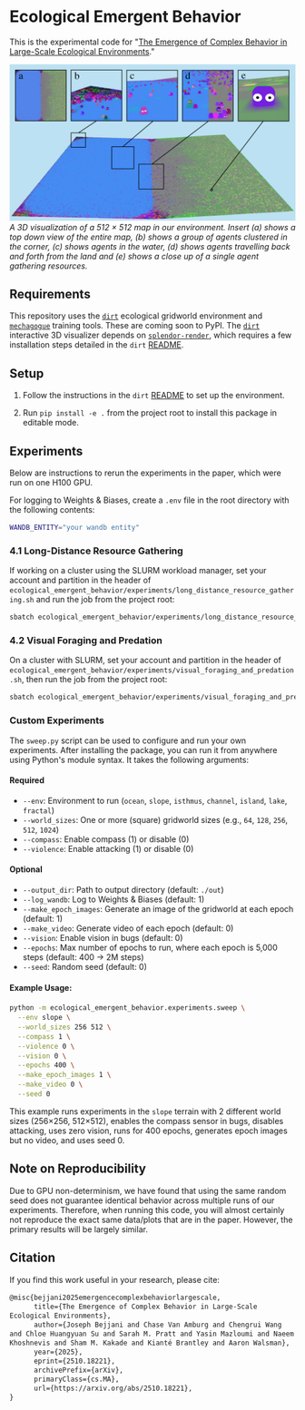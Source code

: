 # Ecological Emergent Behavior
This is the experimental code for "[The Emergence of Complex Behavior in Large-Scale Ecological Environments](https://arxiv.org/abs/2510.18221)."

![alt text](https://github.com/jbejjani2022/ecological-emergent-behavior/blob/main/images/fig1.png?raw=true)
_A 3D visualization of a 512 × 512 map in our environment. Insert (a) shows a top
down view of the entire map, (b) shows a group of agents clustered in the corner, (c) shows
agents in the water, (d) shows agents travelling back and forth from the land and (e) shows
a close up of a single agent gathering resources._

## Requirements
This repository uses the [`dirt`](http://www.github.com/aaronwalsman/dirt) ecological gridworld environment and [`mechagogue`](http://www.github.com/aaronwalsman/mechagogue) training tools.
These are coming soon to PyPI. The [`dirt`](http://www.github.com/aaronwalsman/dirt) interactive 3D visualizer depends on [`splendor-render`](http://www.github.com/aaronwalsman/splendor-render),
which requires a few installation steps detailed in the `dirt` [README](http://www.github.com/aaronwalsman/dirt).

## Setup

1. Follow the instructions in the `dirt` [README](http://www.github.com/aaronwalsman/dirt) to set up the environment.

2. Run `pip install -e .` from the project root to install this package in editable mode.

## Experiments
Below are instructions to rerun the experiments in the paper, which were run on one H100 GPU.

For logging to Weights & Biases, create a `.env` file in the root directory with the following contents:
```bash
WANDB_ENTITY="your wandb entity"
```

### 4.1 Long-Distance Resource Gathering
If working on a cluster using the SLURM workload manager, set your account and partition in the header of `ecological_emergent_behavior/experiments/long_distance_resource_gathering.sh` and run the job from the project root:
```bash
sbatch ecological_emergent_behavior/experiments/long_distance_resource_gathering.sh
```

### 4.2 Visual Foraging and Predation
On a cluster with SLURM, set your account and partition in the header of `ecological_emergent_behavior/experiments/visual_foraging_and_predation.sh`, then run the job from the project root:
```bash
sbatch ecological_emergent_behavior/experiments/visual_foraging_and_predation.sh
```

### Custom Experiments
The `sweep.py` script can be used to configure and run your own experiments. After installing the package, you can run it from anywhere using Python's module syntax. It takes the following arguments:

#### Required
- `--env`: Environment to run (`ocean`, `slope`, `isthmus`, `channel`, `island`, `lake`, `fractal`)
- `--world_sizes`: One or more (square) gridworld sizes (e.g., `64`, `128`, `256`, `512`, `1024`)
- `--compass`: Enable compass (1) or disable (0)
- `--violence`: Enable attacking (1) or disable (0)

#### Optional
- `--output_dir`: Path to output directory (default: `./out`)
- `--log_wandb`: Log to Weights & Biases (default: 1)
- `--make_epoch_images`: Generate an image of the gridworld at each epoch (default: 1)
- `--make_video`: Generate video of each epoch (default: 0)
- `--vision`: Enable vision in bugs (default: 0)
- `--epochs`: Max number of epochs to run, where each epoch is 5,000 steps (default: 400 -> 2M steps)
- `--seed`: Random seed (default: 0)

#### Example Usage:
```bash
python -m ecological_emergent_behavior.experiments.sweep \
  --env slope \
  --world_sizes 256 512 \
  --compass 1 \
  --violence 0 \
  --vision 0 \
  --epochs 400 \
  --make_epoch_images 1 \
  --make_video 0 \
  --seed 0
```

This example runs experiments in the `slope` terrain with 2 different world sizes (256×256, 512×512), enables the compass sensor in bugs, disables attacking, uses zero vision, runs for 400 epochs, generates epoch images but no video, and uses seed 0.

## Note on Reproducibility
Due to GPU non-determinism, we have found that using the same random seed does not guarantee identical behavior across multiple runs of our experiments.
Therefore, when running this code, you will almost certainly not reproduce the exact same data/plots that are in the paper. However, the primary results will be largely similar.

## Citation

If you find this work useful in your research, please cite:
```
@misc{bejjani2025emergencecomplexbehaviorlargescale,
      title={The Emergence of Complex Behavior in Large-Scale Ecological Environments}, 
      author={Joseph Bejjani and Chase Van Amburg and Chengrui Wang and Chloe Huangyuan Su and Sarah M. Pratt and Yasin Mazloumi and Naeem Khoshnevis and Sham M. Kakade and Kianté Brantley and Aaron Walsman},
      year={2025},
      eprint={2510.18221},
      archivePrefix={arXiv},
      primaryClass={cs.MA},
      url={https://arxiv.org/abs/2510.18221}, 
}
```
